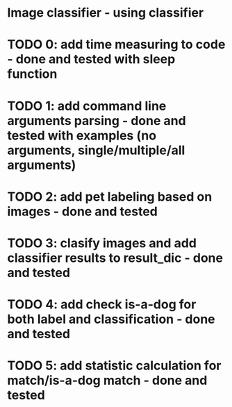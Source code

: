 # Image classifier - using classifier

# TODO 0: add time measuring to code - done and tested with sleep function

# TODO 1: add command line arguments parsing - done and tested with examples (no arguments, single/multiple/all arguments)

# TODO 2: add pet labeling based on images - done and tested

# TODO 3: clasify images and add classifier results to result_dic - done and tested

# TODO 4: add check is-a-dog for both label and classification - done and tested

# TODO 5: add statistic calculation for match/is-a-dog match - done and tested